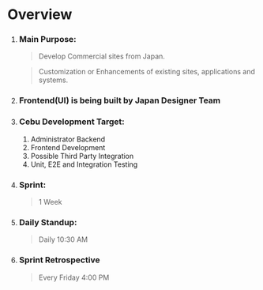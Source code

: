 # Overview

1. ### Main Purpose:
   > Develop Commercial sites from Japan. 
   
   > Customization or Enhancements of existing sites, applications and systems.
1. ### Frontend(UI) is being built by Japan Designer Team
1. ### Cebu Development Target:
   1. Administrator Backend
   1. Frontend Development
   1. Possible Third Party Integration
   1. Unit, E2E and Integration Testing
1. ### Sprint: 
   > 1 Week
1. ### Daily Standup: 
   > Daily 10:30 AM
1. ### Sprint Retrospective
   > Every Friday 4:00 PM
